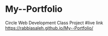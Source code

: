 # My--Portfolio
Circle Web Development Class Project
#live link
https://rabbiasaleh.github.io/My--Portfolio/
